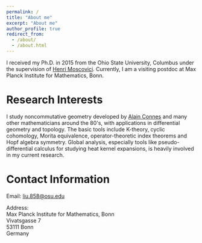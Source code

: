 ```yaml
---
permalink: /
title: "About me"
excerpt: "About me"
author_profile: true
redirect_from: 
  - /about/
  - /about.html
---
```




I received my Ph.D. in 2015 from the Ohio State University, Columbus under the
  supervision of [Henri
  Moscovici](https://www.genealogy.math.ndsu.nodak.edu/id.php?id=11648).  Currently, I am a visiting postdoc at Max Planck Institute for Mathematics, Bonn.

Research Interests
======
I study noncommutative geometry developed by [Alain Connes][conneshp] and many other mathematicians around the 80's, with applications in differential geometry and topology. The basic tools include K-theory, cyclic cohomology, Morita equivalence, operator-theoretic index theorems and Hopf algebra symmetry. 
Global analysis, especially tools like  pseudo-differential calculus for
studying heat kernel expansions, is heavily involved in my current research.

Contact Information
======
Email: liu.858@osu.edu

Address:  
Max Planck Institute for Mathematics, Bonn  
Vivatsgasse 7  
53111 Bonn  
Germany  

[conneshp]: http://www.alainconnes.org/en/  




